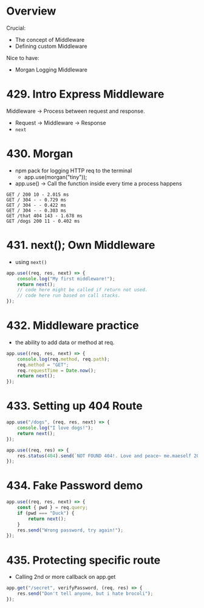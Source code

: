 # Overview
Crucial:
- The concept of Middleware
- Defining custom Middleware

Nice to have:
- Morgan Logging Middleware

# 429. Intro Express Middleware
Middleware -> Process between request and response.
- Request -> Middleware -> Response
- `next`

# 430. Morgan
- npm pack for logging HTTP req to the terminal
  - app.use(morgan("tiny"));
- app.use() -> Call the function inside every time a process happens

```
GET / 200 10 - 2.015 ms
GET / 304 - - 0.729 ms
GET / 304 - - 0.422 ms
GET / 304 - - 0.303 ms
GET /that 404 143 - 1.678 ms
GET /dogs 200 11 - 0.402 ms
```

# 431. next(); Own Middleware
- using `next()`
```js
app.use((req, res, next) => {
	console.log("My first middleware!");
	return next();
    // code here might be called if return not used.
    // code here run based on call stacks.
});
```
#  432. Middleware practice
- the ability to add data or method at req.<objectName>
```js
app.use((req, res, next) => {
	console.log(req.method, req.path);
	req.method = "GET";
	req.requestTime = Date.now();
	return next();
});
```

# 433. Setting up 404 Route
```js
app.use("/dogs", (req, res, next) => {
	console.log("I love dogs!");
	return next();
});

app.use((req, res) => {
	res.status(404).send(`NOT FOUND 404!. Love and peace~ me.maeself 2024`);
});
```

# 434. Fake Password demo 
```js
app.use((req, res, next) => {
	const { pwd } = req.query;
	if (pwd === "Duck") {
		return next();
	}
	res.send("Wrong password, try again!");
});
```

# 435. Protecting specific route
- Calling 2nd or more callback on app.get
```js
app.get("/secret", verifyPassword, (req, res) => {
	res.send("Don't tell anyone, but i hate brocoli");
});
```